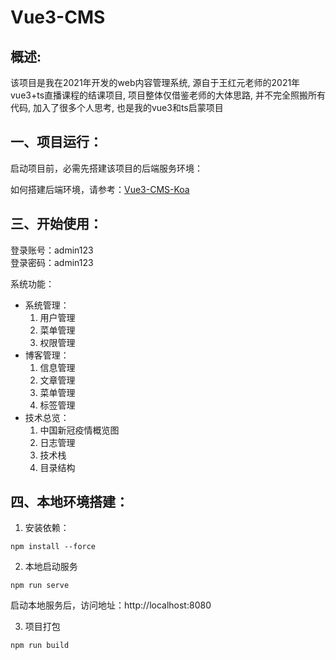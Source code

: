 # Vue3-CMS
## 概述:
该项目是我在2021年开发的web内容管理系统, 源自于王红元老师的2021年vue3+ts直播课程的结课项目, 项目整体仅借鉴老师的大体思路, 并不完全照搬所有代码, 加入了很多个人思考, 也是我的vue3和ts启蒙项目

## 一、项目运行：

启动项目前，必需先搭建该项目的后端服务环境：

如何搭建后端环境，请参考：[Vue3-CMS-Koa](https://github.com/loclink/vue3-cms-koa)


## 三、开始使用：

登录账号：admin123  
登录密码：admin123

系统功能：

- 系统管理：
  1. 用户管理
  2. 菜单管理
  3. 权限管理
- 博客管理：
  1. 信息管理
  2. 文章管理
  3. 菜单管理
  4. 标签管理
- 技术总览：
  1. 中国新冠疫情概览图
  2. 日志管理
  3. 技术栈
  4. 目录结构

## 四、本地环境搭建：

1. 安装依赖：

```
npm install --force
```

2. 本地启动服务

```
npm run serve
```

启动本地服务后，访问地址：http://localhost:8080

3. 项目打包

```
npm run build
```
